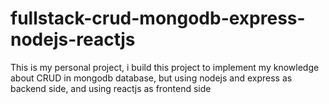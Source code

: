 # fullstack-crud-mongodb-express-nodejs-reactjs
This is my personal project, i build this project to implement my knowledge about CRUD in mongodb database, but using nodejs and express as backend side, and using reactjs as frontend side
